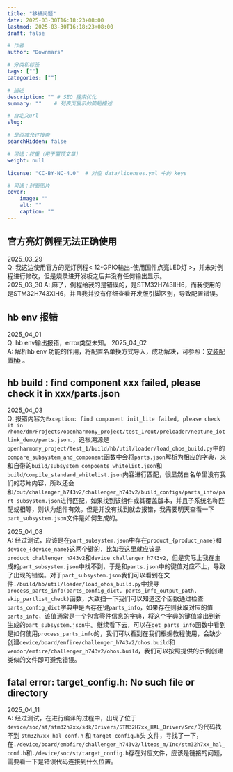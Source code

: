```yaml
---
title: "移植问题"
date: 2025-03-30T16:18:23+08:00
lastmod: 2025-03-30T16:18:23+08:00
draft: false

# 作者
author: "Downmars"

# 分类和标签
tags: [""]
categories: [""]

# 描述
description: "" # SEO 搜索优化
summary: ""    # 列表页展示的简短描述

# 自定义url
slug:

# 是否被允许搜索
searchHidden: false

# 可选：权重（用于置顶文章）
weight: null

license: "CC-BY-NC-4.0"  # 对应 data/licenses.yml 中的 keys

# 可选：封面图片
cover:
    image: ""
    alt: ""
    caption: ""
---
```


## 官方亮灯例程无法正确使用  
2025_03_29  
Q: 我这边使用官方的亮灯例程< 12-GPIO输出-使用固件点亮LED灯 >，并未对例程进行修改，但是烧录进开发板之后并没有任何输出显示。  
2025_03_30
A: 麻了，例程给我的是错误的，是STM32H743IIH6，而我使用的是STM32H743XIH6，并且我并没有仔细查看开发版引脚区别，导致配置错误。

## hb env 报错  
2025_04_01  
Q: hb env输出报错，error类型未知。
2025_04_02  
A: 解析hb env 功能的作用，将配置名单换方式导入，成功解决，可参照：[安装配置hb](../2025_03_27-openharmony_source/#安装配置hb) 。

## hb build : find component xxx failed, please check it in xxx/parts.json
2025_04_03  
Q: 报错内容为`Exception: find component init_lite failed, please check it in /home/dm/Projects/openharmony_project/test_1/out/preloader/neptune_iotlink_demo/parts.json.`，追根溯源是`openharmony_project/test_1/build/hb/util/loader/load_ohos_build.py`中的`compare_subsystem_and_component`函数中会将`parts.json`解析为相应的字典，来和自带的`build/subsystem_compoents_whitelist.json`和`build/compile_standard_whitelist.json`内容进行匹配，很显然白名单里没有我们的芯片内容，所以还会和`/out/challenger_h743v2/challenger_h743v2/build_configs/parts_info/part_subsystem.json`进行匹配，如果找到该组件或其覆盖版本，并且子系统名称匹配或相等，则认为组件有效。但是并没有找到就会报错，我需要明天查看一下`part_subsystem.json`文件是如何生成的。

2025_04_08  
A: 经过测试，应该是在`part_subsystem.json`中存在`product_{product_name}`和`device_{device_name}`这两个键的，比如我这里就应该是`product_challenger_h743v2`和`device_challenger_h743v2`，但是实际上我在生成的`part_subsystem.json`中找不到，于是和`parts.json`中的键值对应不上，导致了出现的错误。对于`part_subsystem.json`我们可以看到在文件`./build/hb/util/loader/load_ohos_build.py`中搜寻`process_parts_info(parts_config_dict, parts_info_output_path, skip_partlist_check)`函数，大致扫一下我们可以知道这个函数通过检查`parts_config_dict`字典中是否存在键`parts_info`，如果存在则获取对应的值`parts_info`，该值通常是一个包含零件信息的字典，将这个字典的键值输出到新生成的`part_subsystem.json`中。继续看下去，可以在`get_parts_info`函数中看到是如何使用`process_parts_info`的，我们可以看到在我们根据教程使用，会缺少创建`device/board/emfire/challenger_h743v2/ohos.build`和`vendor/emfire/challenger_h743v2/ohos.build`，我们可以按照提供的示例创建类似的文件即可避免错误。  

## fatal error: target_config.h: No such file or directory
2025_04_11  
A: 经过测试，在进行编译的过程中，出现了位于`device/soc/st/stm32h7xx/sdk/Drivers/STM32H7xx_HAL_Driver/Src/`的代码找不到 `stm32h7xx_hal_conf.h` 和 `target_config.h`头 文件，寻找了一下，在`./device/board/embfire/challenger_h743v2/liteos_m/Inc/stm32h7xx_hal_conf.h`和`./device/soc/st/target_config.h`存在对应文件，应该是链接的问题，需要看一下是错误代码连接到什么位置。
